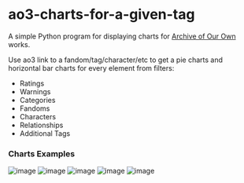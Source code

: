 # ao3-charts-for-a-given-tag

A simple Python program for displaying charts for [Archive of Our Own](https://archiveofourown.org/) works.

Use ao3 link to a fandom/tag/character/etc to get a pie charts and horizontal bar charts for every element from filters:
- Ratings
- Warnings
- Categories
- Fandoms
- Characters
- Relationships
- Additional Tags

### Charts Examples
![image](https://user-images.githubusercontent.com/113987820/194424615-65b3899d-688b-414d-abe6-8d0ae87d6e9a.png)
![image](https://user-images.githubusercontent.com/113987820/194424711-7d6bf119-4086-41d6-979a-ebfa2008067a.png)
![image](https://user-images.githubusercontent.com/113987820/194424793-f86d78d3-12a2-40a1-acbe-a548e92bbd63.png)
![image](https://user-images.githubusercontent.com/113987820/194424830-67336ef5-6844-412e-89c5-7f26797ae152.png)
![image](https://user-images.githubusercontent.com/113987820/194424836-477015a9-eea6-45ed-b46a-3531e4dac102.png)
